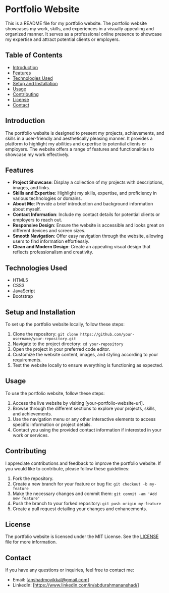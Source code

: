 # Portfolio Website

This is a README file for my portfolio website. The portfolio website showcases my work, skills, and experiences in a visually appealing and organized manner. It serves as a professional online presence to showcase my expertise and attract potential clients or employers.

## Table of Contents

- [Introduction](#introduction)
- [Features](#features)
- [Technologies Used](#technologies-used)
- [Setup and Installation](#setup-and-installation)
- [Usage](#usage)
- [Contributing](#contributing)
- [License](#license)
- [Contact](#contact)

## Introduction

The portfolio website is designed to present my projects, achievements, and skills in a user-friendly and aesthetically pleasing manner. It provides a platform to highlight my abilities and expertise to potential clients or employers. The website offers a range of features and functionalities to showcase my work effectively.

## Features

- **Project Showcase**: Display a collection of my projects with descriptions, images, and links.
- **Skills and Expertise**: Highlight my skills, expertise, and proficiency in various technologies or domains.
- **About Me**: Provide a brief introduction and background information about myself.
- **Contact Information**: Include my contact details for potential clients or employers to reach out.
- **Responsive Design**: Ensure the website is accessible and looks great on different devices and screen sizes.
- **Smooth Navigation**: Offer easy navigation through the website, allowing users to find information effortlessly.
- **Clean and Modern Design**: Create an appealing visual design that reflects professionalism and creativity.

## Technologies Used

- HTML5
- CSS3
- JavaScript
- Bootstrap

## Setup and Installation

To set up the portfolio website locally, follow these steps:

1. Clone the repository: `git clone https://github.com/your-username/your-repository.git`
2. Navigate to the project directory: `cd your-repository`
3. Open the project in your preferred code editor.
4. Customize the website content, images, and styling according to your requirements.
5. Test the website locally to ensure everything is functioning as expected.

## Usage

To use the portfolio website, follow these steps:

1. Access the live website by visiting [your-portfolio-website-url].
2. Browse through the different sections to explore your projects, skills, and achievements.
3. Use the navigation menu or any other interactive elements to access specific information or project details.
4. Contact you using the provided contact information if interested in your work or services.

## Contributing

I appreciate contributions and feedback to improve the portfolio website. If you would like to contribute, please follow these guidelines:

1. Fork the repository.
2. Create a new branch for your feature or bug fix: `git checkout -b my-feature`
3. Make the necessary changes and commit them: `git commit -am 'Add new feature'`
4. Push the branch to your forked repository: `git push origin my-feature`
5. Create a pull request detailing your changes and enhancements.

## License

The portfolio website is licensed under the MIT License. See the [LICENSE](LICENSE) file for more information.

## Contact

If you have any questions or inquiries, feel free to contact me:

- Email: [anshadmoyikkal@gmail.com]
- LinkedIn: [https://www.linkedin.com/in/abdurahmananshad/]
